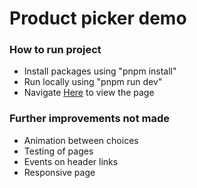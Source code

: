 # Product picker demo

### How to run project

- Install packages using "pnpm install"
- Run locally using "pnpm run dev"
- Navigate [Here](http://localhost:5173/) to view the page

### Further improvements not made

- Animation between choices
- Testing of pages
- Events on header links
- Responsive page
